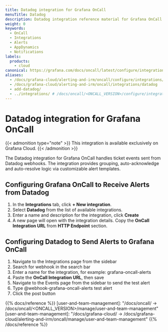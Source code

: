 ```yaml
---
title: Datadog integration for Grafana OnCall
menuTitle: Datadog
description: Datadog integration reference material for Grafana OnCall.
weight: 0
keywords:
  - OnCall
  - Integrations
  - Alerts
  - AppDynamics
  - Notifications
labels:
  products:
    - cloud
canonical: https://grafana.com/docs/oncall/latest/configure/integrations/references/datadog
aliases:
  - /docs/grafana-cloud/alerting-and-irm/oncall/configure/integrations/references/datadog
  - /docs/grafana-cloud/alerting-and-irm/oncall/integrations/datadog
  - add-datadog/
  - ../integrations/ # /docs/oncall/<ONCALL_VERSION>/configure/integrations/references/datadog
---
```


# Datadog integration for Grafana OnCall

{{< admonition type="note" >}}
This integration is available exclusively on Grafana Cloud.
{{< /admonition >}}

The Datadog integration for Grafana OnCall handles ticket events sent from Datadog webhooks.
The integration provides grouping, auto-acknowledge and auto-resolve logic via customizable alert templates.

## Configuring Grafana OnCall to Receive Alerts from Datadog

1. In the **Integrations** tab, click **+ New integration**.
2. Select **Datadog** from the list of available integrations.
3. Enter a name and description for the integration, click **Create**
4. A new page will open with the integration details. Copy the **OnCall Integration URL** from **HTTP Endpoint** section.

## Configuring Datadog to Send Alerts to Grafana OnCall

1. Navigate to the Integrations page from the sidebar
2. Search for webhook in the search bar
3. Enter a name for the integration, for example: grafana-oncall-alerts
4. Paste the **OnCall Integration URL**, then save
5. Navigate to the Events page from the sidebar to send the test alert
6. Type @webhook-grafana-oncall-alerts test alert
7. Click the post button

{{% docs/reference %}}
[user-and-team-management]: "/docs/oncall/ -> /docs/oncall/<ONCALL_VERSION>/manage/user-and-team-management"
[user-and-team-management]: "/docs/grafana-cloud/ -> /docs/grafana-cloud/alerting-and-irm/oncall/manage/user-and-team-management"
{{% /docs/reference %}}
